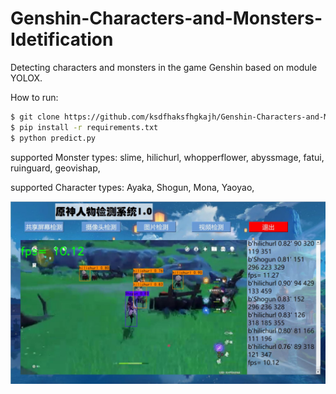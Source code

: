 # Genshin-Characters-and-Monsters-Idetification
Detecting characters and monsters in the game Genshin based on module YOLOX.

How to run:
```bash
$ git clone https://github.com/ksdfhaksfhgkajh/Genshin-Characters-and-Monsters-Idetifications.git
$ pip install -r requirements.txt
$ python predict.py
```
supported Monster types:
slime, 
hilichurl, 
whopperflower, 
abyssmage, 
fatui, 
ruinguard, 
geovishap, 

supported Character types:
Ayaka, 
Shogun, 
Mona, 
Yaoyao, 

![示例图片](img/demo.JPG)

